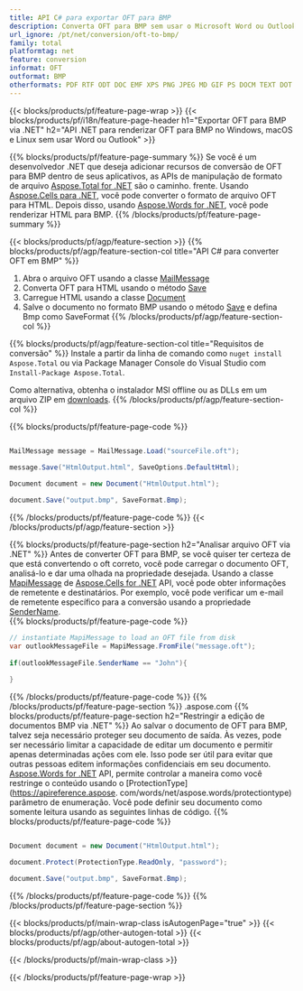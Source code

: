 ```yaml
---
title: API C# para exportar OFT para BMP
description: Converta OFT para BMP sem usar o Microsoft Word ou Outlook em .NET
url_ignore: /pt/net/conversion/oft-to-bmp/
family: total
platformtag: net
feature: conversion
informat: OFT
outformat: BMP
otherformats: PDF RTF ODT DOC EMF XPS PNG JPEG MD GIF PS DOCM TEXT DOT SVG FLATOPC PCL DOTX DOTM EPUB OTT TIFF WORDML DOCX
---
```

{{< blocks/products/pf/feature-page-wrap >}}
{{< blocks/products/pf/i18n/feature-page-header h1="Exportar OFT para BMP via .NET" h2="API .NET para renderizar OFT para BMP no Windows, macOS e Linux sem usar Word ou Outlook" >}}

{{% blocks/products/pf/feature-page-summary %}}
Se você é um desenvolvedor .NET que deseja adicionar recursos de conversão de OFT para BMP dentro de seus aplicativos, as APIs de manipulação de formato de arquivo [Aspose.Total for .NET](https://products.aspose.com/total/net/) são o caminho. frente. Usando [Aspose.Cells para .NET](https://products.aspose.com/cells/net/), você pode converter o formato de arquivo OFT para HTML. Depois disso, usando [Aspose.Words for .NET](https://products.aspose.com/words/net/), você pode renderizar HTML para BMP.
{{% /blocks/products/pf/feature-page-summary  %}}

{{< blocks/products/pf/agp/feature-section >}}
{{% blocks/products/pf/agp/feature-section-col title="API C# para converter OFT em BMP" %}}
1. Abra o arquivo OFT usando a classe [MailMessage](https://reference.aspose.com/email/net/aspose.email/mailmessage)
2. Converta OFT para HTML usando o método [Save](https://reference.aspose.com/email/net/aspose.email.mailmessage/save/methods/3)
3. Carregue HTML usando a classe [Document](https://reference.aspose.com/words/net/aspose.words/document)
4. Salve o documento no formato BMP usando o método [Save](https://reference.aspose.com/words/net/aspose.words.document/save/methods/4) e defina Bmp como SaveFormat
{{% /blocks/products/pf/agp/feature-section-col %}}

{{% blocks/products/pf/agp/feature-section-col title="Requisitos de conversão" %}}
Instale a partir da linha de comando como ```nuget install Aspose.Total``` ou via Package Manager Console do Visual Studio com ```Install-Package Aspose.Total```.

Como alternativa, obtenha o instalador MSI offline ou as DLLs em um arquivo ZIP em [downloads](https://releases.aspose.com/total/net).
{{% /blocks/products/pf/agp/feature-section-col %}}

{{% blocks/products/pf/feature-page-code %}}

```cs

MailMessage message = MailMessage.Load("sourceFile.oft");
 
message.Save("HtmlOutput.html", SaveOptions.DefaultHtml);

Document document = new Document("HtmlOutput.html");

document.Save("output.bmp", SaveFormat.Bmp); 
```

{{% /blocks/products/pf/feature-page-code %}}
{{< /blocks/products/pf/agp/feature-section >}}

{{% blocks/products/pf/feature-page-section  h2="Analisar arquivo OFT via .NET" %}}
Antes de converter OFT para BMP, se você quiser ter certeza de que está convertendo o oft correto, você pode carregar o documento OFT, analisá-lo e dar uma olhada na propriedade desejada. Usando a classe [MapiMessage](https://reference.aspose.com/email/net/aspose.email.mapi/mapimessage) de [Aspose.Cells for .NET](https://products.aspose.com/cells/net/) API, você pode obter informações de remetente e destinatários. Por exemplo, você pode verificar um e-mail de remetente específico para a conversão usando a propriedade [SenderName](https://reference.aspose.com/email/net/aspose.email.mapi/mapimessage/properties/sendername).  
{{% blocks/products/pf/feature-page-code %}}

```cs
// instantiate MapiMessage to load an OFT file from disk
var outlookMessageFile = MapiMessage.FromFile("message.oft");
 
if(outlookMessageFile.SenderName == "John"){
    
}
```

{{% /blocks/products/pf/feature-page-code  %}}
{{% /blocks/products/pf/feature-page-section %}}
.aspose.com
{{% blocks/products/pf/feature-page-section  h2="Restringir a edição de documentos BMP via .NET" %}}
Ao salvar o documento de OFT para BMP, talvez seja necessário proteger seu documento de saída. Às vezes, pode ser necessário limitar a capacidade de editar um documento e permitir apenas determinadas ações com ele. Isso pode ser útil para evitar que outras pessoas editem informações confidenciais em seu documento. [Aspose.Words for .NET](https://products.aspose.com/words/net/) API, permite controlar a maneira como você restringe o conteúdo usando o [ProtectionType](https://apireference.aspose. com/words/net/aspose.words/protectiontype) parâmetro de enumeração. Você pode definir seu documento como somente leitura usando as seguintes linhas de código. 
{{% blocks/products/pf/feature-page-code %}}

```cs

Document document = new Document("HtmlOutput.html");

document.Protect(ProtectionType.ReadOnly, "password");

document.Save("output.bmp", SaveFormat.Bmp);  
```

{{% /blocks/products/pf/feature-page-code  %}}
{{% /blocks/products/pf/feature-page-section %}}

{{< blocks/products/pf/main-wrap-class isAutogenPage="true" >}}
{{< blocks/products/pf/agp/other-autogen-total >}}
{{< blocks/products/pf/agp/about-autogen-total >}}

{{< /blocks/products/pf/main-wrap-class >}}

{{< /blocks/products/pf/feature-page-wrap >}}